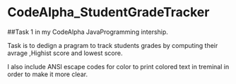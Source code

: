 # CodeAlpha_StudentGradeTracker
##Task 1 in my CodeAlpha JavaProgramming intership.

Task is to dedign a pragram to track students grades by computing their avrage ,Highist score and lowest score.

I also include ANSI escape codes for color to print colored text in treminal in order to make it more clear.
